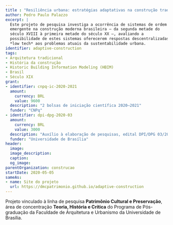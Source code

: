 ```yaml
---
title : "Resiliência urbana: estratégias adaptativas na construção tradicional"
author: Pedro Paulo Palazzo
excerpt: |
  Este projeto de pesquisa investiga a ocorrência de sistemas de ordem
  emergente na construção moderna brasileira — da segunda metade do
  século XVIII à primeira metade do século XX —, avaliando a
  possibilidade de estes sistemas oferecerem respostas descentralizadas e
  *low tech* aos problemas atuais da sustentabilidade urbana.
identifier: adaptive-construction
tags:
- Arquitetura tradicional
- História da construção
- Historic Building Information Modeling (HBIM)
- Brasil
- Século XIX
grant:
- identifier: cnpq-ic-2020-2021
  amount:
    currency: BRL
    value: 9600
  description: "2 bolsas de iniciação científica 2020–2021"
  funder: "CNPq"
- identifier: dpi-dpg-2020-03
  amount:
    currency: BRL
    value: 3000
  description: "Auxílio à elaboração de pesquisas, edital DPI/DPG 03/2020"
  funder: "Universidade de Brasília"
header:
  image:
  image_description:
  caption:
  og_image:
parentOrganization: construcao
startDate: 2020-05-05
sameAs:
- name: Site do projeto
  url: https://dmcpatrimonio.github.io/adaptive-construction
---
```


Projeto vinculado à linha de pesquisa **Patrimônio Cultural e
Preservação**, área de concentração **Teoria, História e Crítica** do
Programa de Pós-graduação da Faculdade de Arquitetura e Urbanismo da
Universidade de Brasília.

